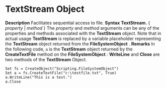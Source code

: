 
# TextStream Object



 **Description**
Facilitates sequential access to file.
 **Syntax**
 **TextStream.** { _property_ | _method_ }
The  _property_ and _method_ arguments can be any of the properties and methods associated with the **TextStream** object. Note that in actual usage **TextStream** is replaced by a variable placeholder representing the **TextStream** object returned from the **FileSystemObject** .
 **Remarks**
In the following code,  `a` is the **TextStream** object returned by the **CreateTextFile** method on the **FileSystemObject** :
 **WriteLine** and **Close** are two methods of the **TextStream** Object.



```
Set fs = CreateObject("Scripting.FileSystemObject")
Set a = fs.CreateTextFile("c:\testfile.txt", True)
a.WriteLine("This is a test.")
a.Close

```

